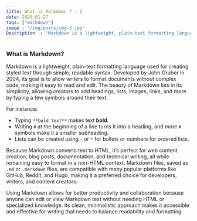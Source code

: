 ```yaml
---
title: What is Markdown ? - 1
date: 2020-01-27
tags: ["markdown"]
image : "/img/posts/img-3.jpg"
Description  : "Markdown is a lightweight, plain-text formatting language used for creating styled text through simple, readable syntax...."
---
```


### What is Markdown?

Markdown is a lightweight, plain-text formatting language used for creating styled text through simple, readable syntax. Developed by John Gruber in 2004, its goal is to allow writers to format documents without complex code, making it easy to read and edit. The beauty of Markdown lies in its simplicity, allowing creators to add headings, lists, images, links, and more by typing a few symbols around their text. 

For instance:
- Typing `**bold text**` makes text **bold**.
- Writing `#` at the beginning of a line turns it into a heading, and more `#` symbols make it a smaller subheading.
- Lists can be created using `-` or `*` for bullets or numbers for ordered lists.

Because Markdown converts text to HTML, it’s perfect for web content creation, blog posts, documentation, and technical writing, all while remaining easy to format in a non-HTML context. Markdown files, saved as `.md` or `.markdown` files, are compatible with many popular platforms like GitHub, Reddit, and Hugo, making it a preferred choice for developers, writers, and content creators. 

Using Markdown allows for better productivity and collaboration because anyone can edit or view Markdown text without needing HTML or specialized knowledge. Its clean, minimalistic approach makes it accessible and effective for writing that needs to balance readability and formatting.

<!--Photo by Robert Katzki on Unsplash-->
